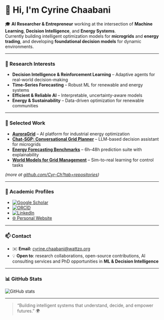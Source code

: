 # 👋 Hi, I'm Cyrine Chaabani

🎓 **AI Researcher & Entrepreneur** working at the intersection of **Machine Learning**, **Decision Intelligence**, and **Energy Systems**.  
Currently building intelligent optimization models for **microgrids** and **energy trading**, and developing **foundational decision models** for dynamic environments.

---

### 🧩 Research Interests
- **Decision Intelligence & Reinforcement Learning** – Adaptive agents for real-world decision-making  
- **Time-Series Forecasting** – Robust ML for renewable and energy systems  
- **Efficient & Reliable AI** – Interpretable, uncertainty-aware models  
- **Energy & Sustainability** – Data-driven optimization for renewable communities  

---

### 🧪 Selected Work
- [**AuroraGrid**](https://github.com/Cyr-Ch/auroragrid) – AI platform for industrial energy optimization  
- [**Chat-SGP: Conversational Grid Planner**](https://github.com/Cyr-Ch/chat-sgp) – LLM-based decision assistant for microgrids  
- [**Energy Forecasting Benchmarks**](https://github.com/Cyr-Ch/energy-forecasting-benchmarks) – 6h–48h prediction suite with explainability  
- [**World Models for Grid Management**](https://github.com/Cyr-Ch/world-model-energy) – Sim-to-real learning for control tasks  

*(more at [github.com/Cyr-Ch?tab=repositories](https://github.com/Cyr-Ch?tab=repositories))*

---

### 🧠 Academic Profiles
- [![Google Scholar](https://img.shields.io/badge/Google_Scholar-4285F4?style=flat&logo=google-scholar&logoColor=white)](https://scholar.google.com/)  
- [![ORCID](https://img.shields.io/badge/ORCID-0000--0000--0000--0000-a6ce39?style=flat&logo=orcid&logoColor=white)](https://orcid.org/)  
- [![LinkedIn](https://img.shields.io/badge/LinkedIn-Cyrine_Chaabani-0077B5?style=flat&logo=linkedin&logoColor=white)](https://linkedin.com/in/...)  
- [🌐 Personal Website](https://wattzo.org)  

---

### 📫 Contact
- ✉️ **Email:** cyrine.chaabani@wattzo.org  
- 💡 **Open to**: research collaborations, open-source contributions, AI consulting services and PhD opportunities in **ML & Decision Intelligence**  

---

### 📊 GitHub Stats
![GitHub stats](https://github-readme-stats.vercel.app/api?username=Cyr-Ch&show_icons=true&theme=default&hide_title=true&count_private=true)

---

> “Building intelligent systems that understand, decide, and empower futures.” 🌍
